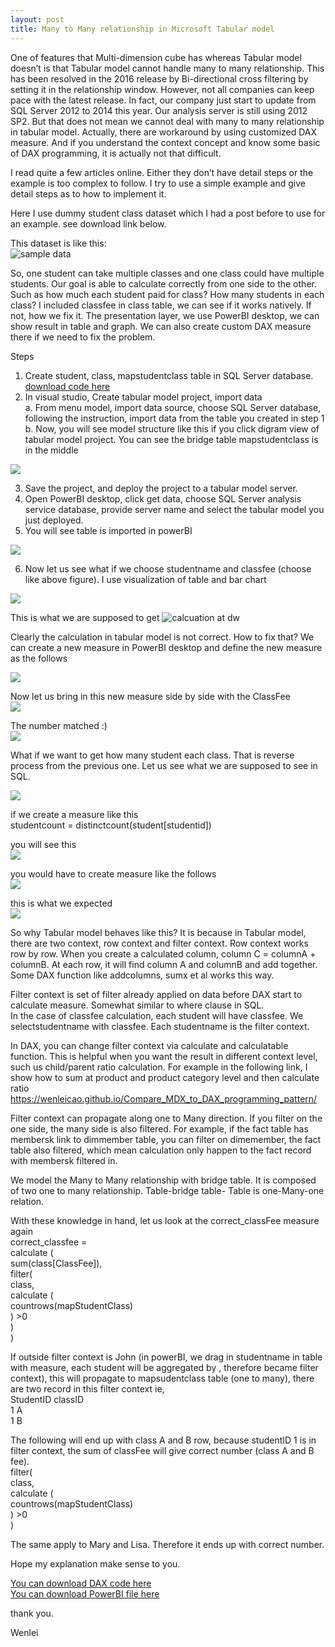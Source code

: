 ```yaml
---
layout: post
title: Many to Many relationship in Microsoft Tabular model
---
```


One of features that Multi-dimension cube has whereas Tabular model doesn’t is that Tabular model cannot handle many to many relationship.  This has been resolved in the 2016 release by Bi-directional cross filtering by setting it in the relationship window.  However, not all companies can keep pace with the latest release.  In fact, our company just start to update from SQL Server 2012 to 2014 this year. Our analysis server is still using 2012 SP2.   But that does not mean we cannot deal with many to many relationship in tabular model. Actually, there are workaround by using customized DAX measure.  And if you understand the context concept and know some basic of DAX programming, it is actually not that difficult.

I read quite a few articles online.  Either they don’t have detail steps or the example is too complex to follow.  I try to use a simple example and give detail steps as to how to implement it.  

Here I use dummy student class dataset which I had a post before to use for an example.  see download link below. 

This dataset is like this:  
<img src="/images/blog3/data_in_table.PNG" alt="sample data">  

 So, one student can take multiple classes and one class could have multiple students. Our goal is able to calculate correctly from one side to the other.  Such as how much each student paid for class?   How many students in each class?    I included classfee in class table, we can see if it works natively.  If not, how we fix it.  The presentation layer, we use PowerBI desktop, we can show result in table and graph. We can also create custom DAX measure there if we need to fix the problem.   
 
 
Steps
1.	Create student, class, mapstudentclass table in SQL Server database.   <a href="/Files/student_class_table_script.sql">download code here</a>
2.	In visual studio, Create tabular model project, import data   
  a.	 From menu model, import data source, choose SQL Server database,  following the instruction, import data from the table you created in step 1  
  b.	Now, you will see model structure like this if you click digram view of tabular model project.  You can see  the bridge table mapstudentclass is in the middle  
  <img src="/images/blog18/structure.PNG">  

3.	Save the project, and deploy the project to a tabular model server. 
4.	Open PowerBI desktop, click get data, choose SQL Server analysis service database,  provide server name and select the tabular model you just deployed.
5.	You will see table is imported in powerBI  
  <img src="/images/blog18/show_column_in_powerBI.PNG">  
  
6. Now let us see what if we choose studentname and classfee (choose like above figure).  I use visualization of table and bar chart 
 <img src="/images/blog18/first result.PNG"> 

This is what we are supposed to get 
<img src="/images/blog3/DW_calculation.PNG" alt="calcuation at dw">

Clearly the calculation in tabular model is not correct.  How to fix that?  We can create a new measure in PowerBI desktop and define the new measure as the follows  

<img src="/images/blog18/correct_classfee_measure.PNG">

Now let us bring in this new measure side by side with the ClassFee   
<img src="/images/blog18/show_column_in_powerBI2.PNG">

The number matched :)  
<img src="/images/blog18/second_result.PNG">

What if we want to get how many student each class. That is reverse process from the previous one. 
Let us see what we are supposed to see in SQL. 

<img src="/images/blog18/student_count_per_class.PNG"> 

if we create a measure like this   
studentcount = distinctcount(student[studentid])

you will see this   
<img src="/images/blog18/thirdresult.PNG"> 

you would have to create measure like the follows  
<img src="/images/blog18/correct_student_count.PNG"> 

this is what we expected  
<img src="/images/blog18/fourth_result.PNG"> 

So why Tabular model behaves like this?
It is because in Tabular model, there are two context, row context and filter context.  Row context works row by row.  When you create a calculated column,  column C = columnA + columnB.  At each row, it will find column A and columnB  and add together.  Some DAX function like addcolumns, sumx  et al works this way. 

Filter context is set of filter already applied on data before DAX start to calculate measure. Somewhat similar to where clause in SQL.  
In the case of classfee calculation, each student will have classfee. We selectstudentname with classfee. Each studentname is the filter context. 

In DAX, you can change filter context via  calculate and calculatable function. This is helpful when you want the result in different context level,  such us child/parent ratio calculation.   For example in the following link, I show how to sum at product and product category level and then calculate ratio
<https://wenleicao.github.io/Compare_MDX_to_DAX_programming_pattern/>

 Filter context can propagate along one to Many direction.  If you filter on the one side, the many side is also filtered. For example, if the fact table has membersk link to dimmember table,  you can filter on dimemember, the fact table also filtered, which mean calculation only happen to the fact record with membersk filtered in.  

We model the Many to Many relationship with bridge table. It is composed of two one to many relationship.   Table-bridge table- Table  is  one-Many-one relation.     

With these knowledge in hand, let us look at the correct_classFee measure again  
correct_classfee =   
calculate (  
 sum(class[ClassFee]),  
 filter(  
       class,  
   calculate (                                                                               
  countrows(mapStudentClass)  
     ) >0	  
  )  
)  

If outside filter context is John (in powerBI, we drag in studentname in table with measure, each student will be aggregated by , therefore became filter context),    this will propagate to mapsudentclass table (one to many), there are two record in this filter context ie,    
StudentID     classID  
1	A  
1	B  

The following will  end up with  class A and B row, because studentID 1 is in filter context, the sum of classFee  will give correct number (class A and B fee).    
filter(  
      class,  
  calculate (                                                                               
	countrows(mapStudentClass)  
	   ) >0	  
)  
	
 The same apply to Mary and Lisa. Therefore it ends up with correct number.   
 
 Hope my explanation make sense to you.    
 
 <a href="/Files/M2M_example.msdax">You can download DAX code here</a>   
 <a href="/Files/M2M_example.pbix">You can download PowerBI file here</a>  

 
 thank you.
 
 Wenlei


